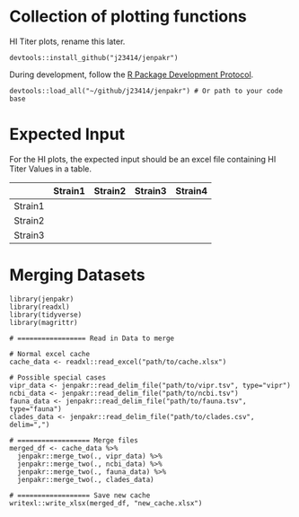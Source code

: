 # Collection of plotting functions

HI Titer plots, rename this later. 

```
devtools::install_github("j23414/jenpakr")
```

During development, follow the [R Package Development Protocol](https://raw.githubusercontent.com/rstudio/cheatsheets/main/package-development.pdf).

```
devtools::load_all("~/github/j23414/jenpakr") # Or path to your code base
```

# Expected Input

For the HI plots, the expected input should be an excel file containing HI Titer Values in a table.

|   | Strain1 | Strain2 | Strain3 | Strain4 |
|---|---|---|---|---|
| Strain1 |   |   |   |   |
| Strain2 |   |   |   |   |
| Strain3 |   |   |   |   |


# Merging Datasets

```
library(jenpakr)
library(readxl)
library(tidyverse)
library(magrittr)

# ================= Read in Data to merge

# Normal excel cache
cache_data <- readxl::read_excel("path/to/cache.xlsx")

# Possible special cases
vipr_data <- jenpakr::read_delim_file("path/to/vipr.tsv", type="vipr")
ncbi_data <- jenpakr::read_delim_file("path/to/ncbi.tsv")
fauna_data <- jenpakr::read_delim_file("path/to/fauna.tsv", type="fauna")
clades_data <- jenpakr::read_delim_file("path/to/clades.csv", delim=",")

# ================== Merge files
merged_df <- cache_data %>%
  jenpakr::merge_two(., vipr_data) %>%
  jenpakr::merge_two(., ncbi_data) %>%
  jenpakr::merge_two(., fauna_data) %>%
  jenpakr::merge_two(., clades_data)

# ================== Save new cache
writexl::write_xlsx(merged_df, "new_cache.xlsx")
```